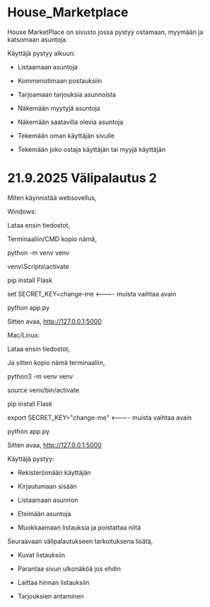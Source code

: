 # House_Marketplace

House MarketPlace on sivusto jossa pystyy ostamaan, myymään ja katsomaan asuntoja.

Käyttäjä pystyy alkuun:

- Listaamaan asuntoja

- Kommenotimaan postauksiin

- Tarjoamaan tarjouksia asunnoista

- Näkemään myytyjä asuntoja

- Näkemään saatavilla olevia asuntoja

- Tekemään oman käyttäjän sivulle

- Tekemään joko ostaja käyttäjän tai myyjä käyttäjän



# 21.9.2025 Välipalautus 2

Miten käynnistää websovellus,

Windows: 

Lataa ensin tiedostot,

Terminaaliin/CMD kopio nämä, 

python -m venv venv

venv\Scripts\activate

pip install Flask

set SECRET_KEY=change-me    <---- muista vaihtaa avain

python app.py

Sitten avaa, http://127.0.0.1:5000


Mac/Linux:

Lataa ensin tiedostot,

Ja sitten kopio nämä terminaaliin, 

python3 -m venv venv

source venv/bin/activate

pip install Flask

export SECRET_KEY="change-me"     <---- muista vaihtaa avain

python app.py

Sitten avaa, http://127.0.0.1:5000



Käyttäjä pystyy:

- Rekisteröimään käyttäjän

- Kirjautumaan sisään

- Listaamaan asunnon

- Etsimään asuntoja

- Muokkaamaan listauksia ja poistattaa niitä

Seuraavaan välipalautukseen tarkoituksena lisätä,

- Kuvat listauksiin

- Parantaa sivun ulkonäköä jos ehdin

- Laittaa hinnan listauksiin

- Tarjouksien antaminen









